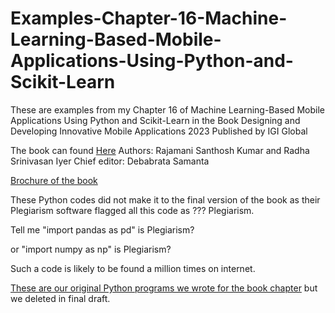 # Examples-Chapter-16-Machine-Learning-Based-Mobile-Applications-Using-Python-and-Scikit-Learn
These are examples from my Chapter 16 of Machine Learning-Based Mobile Applications Using Python and Scikit-Learn in the Book Designing and Developing Innovative Mobile Applications 2023
 Published by IGI Global

The book can found [Here](https://services.igi-global.com/resolvedoi/resolve.aspx?doi=10.4018/978-1-6684-8582-8.ch016)
Authors: Rajamani Santhosh Kumar and Radha Srinivasan Iyer
Chief editor: Debabrata Samanta

[Brochure of the book](https://github.com/kephalian/Examples-Chapter-16-Machine-Learning-Based-Mobile-Applications-Using-Python-and-Scikit-Learn/blob/main/Brochure.pdf)



These Python codes did not make it to the final version of the book as 
their Plegiarism software flagged all this code as ??? Plegiarism.

Tell me "import pandas as pd" is Plegiarism?

or "import numpy as np" is Plegiarism?

Such a code is likely to be found a million times on internet.

[These are our original Python programs we wrote for the book chapter](https://github.com/kephalian/Examples-Chapter-16-Machine-Learning-Based-Mobile-Applications-Using-Python-and-Scikit-Learn/blob/main/Machine-Learning-Based-Mobile-Applications-Using-Python-and-Scikit-Learn.pdf) but we deleted in final draft.








